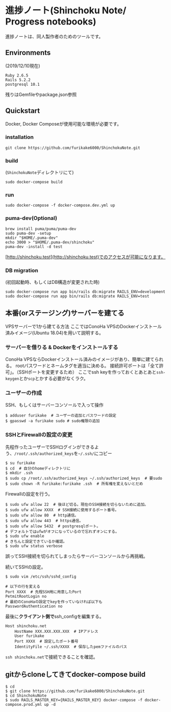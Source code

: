 # 進捗ノート(Shinchoku Note/ Progress notebooks)

進捗ノートは、同人製作者のためのツールです。

## Environments

(2019/12/10現在)

```text
Ruby 2.6.5
Rails 5.2.2
postgresql 10.1
```

残りはGemfileやpackage.json参照

## Quickstart

Docker, Docker Composeが使用可能な環境が必要です。

### installation

```shell
git clone https://github.com/furikake6000/ShinchokuNote.git
```

### build

(`ShinchokuNote`ディレクトリにて)

```shell
sudo docker-compose build
```

### run

```shell
sudo docker-compose -f docker-compose.dev.yml up
```

### puma-dev(Optional)

```shell
brew install puma/puma/puma-dev
sudo puma-dev -setup
mkdir "$HOME/.puma-dev"
echo 3000 > "$HOME/.puma-dev/shinchoku"
puma-dev -install -d test
```

[http://shinchoku.test](http://shinchoku.test)でのアクセスが可能になります。

### DB migration

(初回起動時、もしくはDB構造が変更された時)

```shell
sudo docker-compose run app bin/rails db:migrate RAILS_ENV=development
sudo docker-compose run app bin/rails db:migrate RAILS_ENV=test
```

## 本番(orステージング)サーバーを建てる

VPSサーバーで1から建てる方法
ここではConoHa VPSのDockerインストール済みイメージ(Ubuntu 18.04)を用いて説明する。

### サーバーを借りる & Dockerをインストールする

ConoHa VPSならDockerインストール済みのイメージがあり、簡単に建てられる。
rootパスワードとネームタグを適当に決める。
接続許可ポートは「全て許可」。（SSHポートを変更するため）
ここでssh keyを作っておくとあとあと`ssh-keygen`とか`scp`とかする必要がなくラク。

### ユーザーの作成

SSH、もしくはサーバーコンソールで入って操作

```shell
$ adduser furikake  # ユーザーの追加とパスワードの設定
$ gpasswd -a furikake sudo # sudo権限の追加
```

### SSHとFirewallの設定の変更

先程作ったユーザーでSSHログインができるよう、`/root/.ssh/authorized_keys`を`~/.ssh/`にコピー

```shell
$ su furikake
$ cd  # 自分のhomeディレクトリに
$ mkdir .ssh
$ sudo cp /root/.ssh/authorized_keys ~/.ssh/authorized_keys  # 要sudo
$ sudo chown -R furikake:furikake .ssh  # 所有権を変えないとだめ
```

Firewallの設定を行う。

```shell
$ sudo ufw allow 22  # 後ほど切る。現在のSSH接続を切らないために追加。
$ sudo ufw allow XXXX  # SSH接続に使用するポート番号。
$ sudo ufw allow 80  # http通信。
$ sudo ufw allow 443  # https通信。
$ sudo ufw allow 5432  # postgresqlポート。
# デフォルトではufwがオフになっているので忘れずオンにする。
$ sudo ufw enable
# きちんと設定できているか確認。
$ sudo ufw status verbose
```

誤ってSSH接続を切られてしまったらサーバーコンソールから再挑戦。

続いてSSHの設定。

```shell
$ sudo vim /etc/ssh/sshd_config

# 以下の行を変える
Port XXXX  # 先程SSH用に用意したPort
PetmitRootLogin no
# 最初のConoHaの設定でkeyを作っていなければ以下も
PasswordAuthentication no
```

最後に**クライアント側で**ssh_configを編集する。

```text
Host shinchoku.net
    HostName XXX.XXX.XXX.XXX  # IPアドレス
    User furikake
    Port XXXX  # 設定したポート番号
    IdentityFile ~/.ssh/XXXX  # 保存したpemファイルのパス
```

`ssh shinchoku.net`で接続できることを確認。

## gitからcloneしてきてdocker-compose build

```shell
$ cd
$ git clone https://github.com/furikake6000/ShinchokuNote.git
$ cd ShinchokuNote
$ sudo RAILS_MASTER_KEY={RAILS_MASTER_KEY} docker-compose -f docker-compose.prod.yml up -d
```
